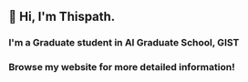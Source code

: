 ## 👋 Hi, I'm Thispath.
### I'm a Graduate student in AI Graduate School, GIST
### Browse my website for more detailed information!
